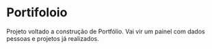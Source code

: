 # Portifoloio
Projeto voltado a construção de Portfólio. Vai vir um painel com dados pessoas e projetos já realizados.
